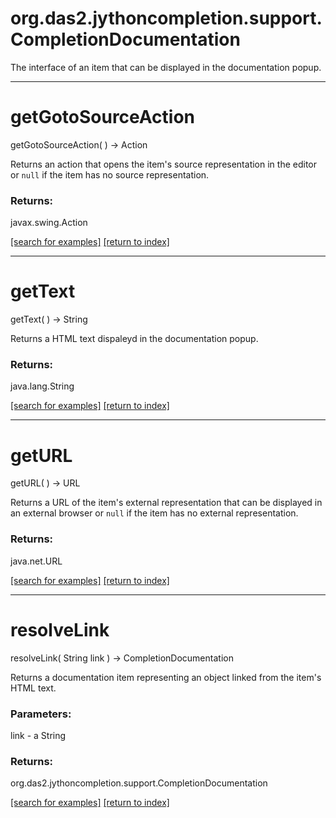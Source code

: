 # org.das2.jythoncompletion.support.CompletionDocumentation

The interface of an item that can be displayed in the documentation popup.

***
<a name="getGotoSourceAction"></a>
# getGotoSourceAction
getGotoSourceAction(  ) &rarr; Action

Returns an action that opens the item's source representation in the editor
 or <code>null</code> if the item has no source representation.

### Returns:
javax.swing.Action


<a href="https://github.com/autoplot/dev/search?q=getGotoSourceAction&unscoped_q=getGotoSourceAction">[search for examples]</a>
<a href="https://github.com/autoplot/documentation/blob/master/javadoc/index-all.md">[return to index]</a>

***
<a name="getText"></a>
# getText
getText(  ) &rarr; String

Returns a HTML text dispaleyd in the documentation popup.

### Returns:
java.lang.String


<a href="https://github.com/autoplot/dev/search?q=getText&unscoped_q=getText">[search for examples]</a>
<a href="https://github.com/autoplot/documentation/blob/master/javadoc/index-all.md">[return to index]</a>

***
<a name="getURL"></a>
# getURL
getURL(  ) &rarr; URL

Returns a URL of the item's external representation that can be displayed
 in an external browser or <code>null</code> if the item has no external
 representation.

### Returns:
java.net.URL


<a href="https://github.com/autoplot/dev/search?q=getURL&unscoped_q=getURL">[search for examples]</a>
<a href="https://github.com/autoplot/documentation/blob/master/javadoc/index-all.md">[return to index]</a>

***
<a name="resolveLink"></a>
# resolveLink
resolveLink( String link ) &rarr; CompletionDocumentation

Returns a documentation item representing an object linked from the item's 
 HTML text.

### Parameters:
link - a String

### Returns:
org.das2.jythoncompletion.support.CompletionDocumentation


<a href="https://github.com/autoplot/dev/search?q=resolveLink&unscoped_q=resolveLink">[search for examples]</a>
<a href="https://github.com/autoplot/documentation/blob/master/javadoc/index-all.md">[return to index]</a>

